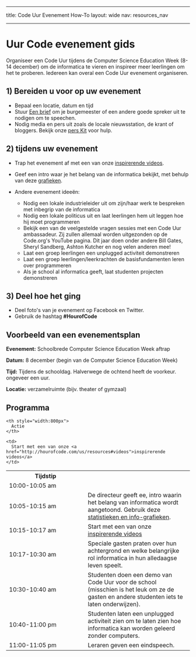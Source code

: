 * * *

title: Code Uur Evenement How-To layout: wide nav: resources_nav

* * *

# Uur Code evenement gids

Organiseer een Code Uur tijdens de Computer Science Education Week (8-14 december) om de informatica te vieren en inspireer meer leerlingen om het te proberen. Iedereen kan overal een Code Uur evenement organiseren.

## 1) Bereiden u voor op uw evenement

  * Bepaal een locatie, datum en tijd
  * Stuur [Een brief](<%= hoc_uri('https://docs.google.com/a/code.org/document/d/1eP41sKW7y0qq_JvkRIgZK8dWYICaGRZ4CCDETXa78wY/edit') %>) om je burgemeester of een andere goede spreker uit te nodigen om te speechen.
  * Nodig media en pers uit zoals de locale nieuwsstation, de krant of bloggers. Bekijk onze [pers Kit](<%= hoc_uri('/resources/press-kit') %>) voor hulp.

## 2) tijdens uw evenement

  * Trap het evenement af met een van onze [inspirerende videos](<%= hoc_uri('/resources#videos') %>).
  * Geef een intro waar je het belang van de informatica bekijkt, met behulp van deze [grafieken](<%= hoc_uri('/resources/stats') %>).   
      
    
  * Andere evenement ideeën: 
      * Nodig een lokale industrieleider uit om zijn/haar werk te bespreken met inbegrip van de informatica
      * Nodig een lokale politicus uit en laat leerlingen hem uit leggen hoe hij moet programmeren
      * Bekijk een van de veelgestelde vragen sessies met een Code Uur ambassadeur. Zij zullen allemaal worden uitgezonden op de Code.org's YouTube pagina. Dit jaar doen onder andere Bill Gates, Sheryl Sandberg, Ashton Kutcher en nog velen anderen mee!
      * Laat een groep leerlingen een unplugged activiteit demonstreren
      * Laat een groep leerlingen/leerkrachten de basisfundamenten leren over programmeren
      * Als je school al informatica geeft, laat studenten projecten demonstreren

## 3) Deel hoe het ging

  * Deel foto's van je evenement op Facebook en Twitter. 
  * Gebruik de hashtag **#HourofCode**

## Voorbeeld van een evenementsplan

**Evenement:** Schoolbrede Computer Science Education Week aftrap

**Datum:** 8 december (begin van de Computer Science Education Week)

**Tijd:** Tijdens de schooldag. Halverwege de ochtend heeft de voorkeur. ongeveer een uur.

**Locatie:** verzamelruimte (bijv. theater of gymzaal)   
  


## Programma

<table>
  <tr>
    <th style="width:200px">
      Tijdstip
    </th>
    
    <th style="width:800px">
      Actie
    </th>
  </tr>
  
  <tr>
    <td>
      10:00-10:05 am
    </td>
    
    <td>
      Start met een van onze <a href="http://hourofcode.com/us/resources#videos">inspirerende videos</a>
    </td>
  </tr>
  
  <td>
    10:05-10:15 am
  </td>
  
  <td>
    De directeur geeft ee, intro waarin het belang van informatica wordt aangetoond. Gebruik deze <a href="/resources/stats">statistieken en info-grafieken</a>.
  </td></tr> 
  
  <td>
    10:15-10:17 am
  </td>
  
  <td>
    Start met een van onze <a href="http://hourofcode.com/us/resources#videos">inspirerende videos</a>
  </td></tr> 
  
  <td>
    10:17-10:30 am
  </td>
  
  <td>
    Speciale gasten praten over hun achtergrond en welke belangrijke rol informatica in hun alledaagse leven speelt.
  </td></tr> 
  
  <td>
    10:30-10:40 am
  </td>
  
  <td>
    Studenten doen een demo van Code Uur voor de school (misschien is het leuk om ze de gasten en andere studenten iets te laten onderwijzen).
  </td></tr> 
  
  <td>
    10:40-11:00 pm
  </td>
  
  <td>
    Studenten laten een unplugged activiteit zien om te laten zien hoe informatica kan worden geleerd zonder computers.
  </td></tr> 
  
  <td>
    11:00-11:05 pm
  </td>
  
  <td>
    Leraren geven een eindspeech.
  </td>
</table>